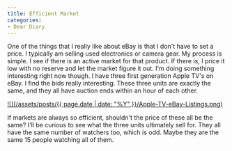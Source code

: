 ```yaml
---
title: Efficient Market
categories:
- Dear Diary
---
```


One of the things that I really like about eBay is that I don't have to set a price. I typically am selling used electronics or camera gear. My process is simple. I see if there is an active market for that product. If there is, I price it low with no reserve and let the market figure it out.
I'm doing something interesting right now though. I have three first generation Apple TV's on eBay. I find the bids really interesting. These three units are exactly the same, and they all have auction ends within an hour of each other.

[![](/assets/posts/{{ page.date | date: "%Y" }}/Apple-TV-eBay-Listings.png)](http://thingelstad.com/s/efficient-market/apple-tv-ebay-listings/img)

If markets are always so efficient, shouldn't the price of these all be the same? I'll be curious to see what the three units ultimately sell for. They all have the same number of watchers too, which is odd. Maybe they are the same 15 people watching all of them.

